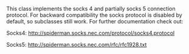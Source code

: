 This class implements the socks 4 and partially socks 5 connection protocol.For backward compatibility the socks protocol is disabled by default, so subclasses still work.For further documentation check out:Socks4: http://spiderman.socks.nec.com/protocol/socks4.protocolSocks5: http://spiderman.socks.nec.com/rfc/rfc1928.txt